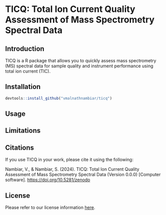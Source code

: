 # TICQ: Total Ion Current Quality Assessment of Mass Spectrometry Spectral Data

## Introduction

TICQ is a R package that allows you to quickly assess mass spectrometry (MS) spectral data for sample quality and instrument performance using total ion current (TIC).

## Installation

```r
devtools::install_github("vmalnathnambiar/ticq")
```

## Usage

## Limitations

## Citations

If you use TICQ in your work, please cite it using the following:

Nambiar, V., & Nambiar, S. (2024). TICQ: Total Ion Current Quality Assessment of Mass Spectrometry Spectral Data (Version 0.0.0) [Computer software]. https://doi.org/10.5281/zenodo

## License

Please refer to our license information [here](./LICENSE).
